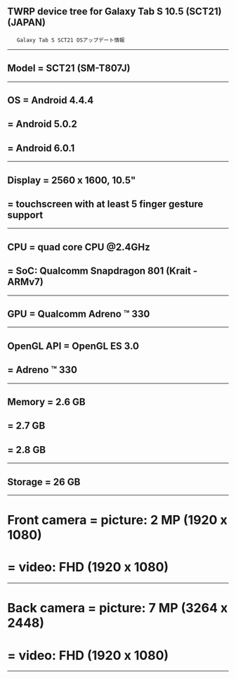 ## TWRP device tree for Galaxy Tab S 10.5 (SCT21)(JAPAN)

       Galaxy Tab S SCT21 OSアップデート情報
---------------------------------------------------------------------------
## Model       =  SCT21 (SM-T807J)
---------------------------------------------------------------------------
## OS          =  Android 4.4.4
##             =  Android 5.0.2
##             =  Android 6.0.1
---------------------------------------------------------------------------
## Display     =  2560 x 1600, 10.5"
##             =  touchscreen with at least 5 finger gesture support
---------------------------------------------------------------------------
## CPU         =  quad core CPU @2.4GHz
##             =  SoC: Qualcomm Snapdragon 801 (Krait - ARMv7)
---------------------------------------------------------------------------
## GPU         =  Qualcomm Adreno ™ 330
---------------------------------------------------------------------------
## OpenGL API  =  OpenGL ES 3.0
##             =  Adreno ™ 330
---------------------------------------------------------------------------
## Memory      =  2.6 GB
##             =  2.7 GB
##             =  2.8 GB
---------------------------------------------------------------------------
## Storage     =  26 GB
---------------------------------------------------------------------------
# Front camera =  picture: 2 MP (1920 x 1080)
#              =  video: FHD    (1920 x 1080)
---------------------------------------------------------------------------
# Back camera  =  picture: 7 MP (3264 x 2448)
#              =  video: FHD    (1920 x 1080)
---------------------------------------------------------------------------
